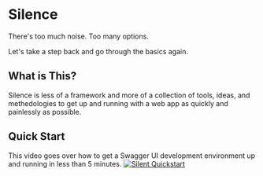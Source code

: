 # Silence

There's too much noise. Too many options.

Let's take a step back and go through the basics again.

## What is This?

Silence is less of a framework and more of a collection of tools, ideas, and methedologies to get up and running with a web app as quickly and painlessly as possible.


## Quick Start

This video goes over how to get a Swagger UI development environment up and running in less than 5 minutes.
[![Silent Quickstart](https://img.youtube.com/vi/eUQvQdqJEzA/0.jpg)](https://www.youtube.com/watch?v=eUQvQdqJEzA)

